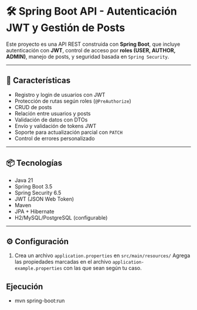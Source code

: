 # 🛠️ Spring Boot API - Autenticación JWT y Gestión de Posts

Este proyecto es una API REST construida con **Spring Boot**, que incluye autenticación con **JWT**, control de acceso por **roles (USER, AUTHOR, ADMIN)**, manejo de posts, y seguridad basada en `Spring Security`.

---

## 🚀 Características

- Registro y login de usuarios con JWT
- Protección de rutas según roles (`@PreAuthorize`)
- CRUD de posts
- Relación entre usuarios y posts
- Validación de datos con DTOs
- Envío y validación de tokens JWT
- Soporte para actualización parcial con `PATCH`
- Control de errores personalizado

---

## 📦 Tecnologías

- Java 21
- Spring Boot 3.5
- Spring Security 6.5
- JWT (JSON Web Token)
- Maven
- JPA + Hibernate
- H2/MySQL/PostgreSQL (configurable)

---

## ⚙️ Configuración

1. Crea un archivo `application.properties` en `src/main/resources/`
Agrega las propiedades marcadas en el archivo `application-example.properties` con las que sean según tu caso.


## Ejecución
- mvn spring-boot:run
